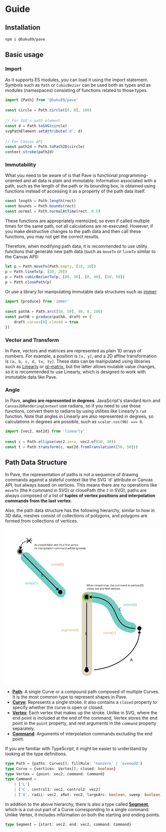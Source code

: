 # Guide

## Installation

```sh
npm i @baku89/pave
```

## Basic usage

### Import

As it supports ES modules, you can load it using the import statement. Symbols such as `Path` or `CubicBezier` can be used both as types and as modules (namespaces) consisting of functions related to those types.

```ts
import {Path} from '@baku89/pave'

const circle = Path.circle([0, 0], 100)

// For SVG's path element
const d = Path.toSVG(circle)
svgPathElement.setAttribute('d', d)

// For Canvas API
const path2d = Path.toPath2D(circle)
context.stroke(path2d)
```

### Immutability

What you need to be aware of is that Pave is functional programming-oriented and all data is plain and immutable. Information associated with a path, such as the length of the path or its bounding box, is obtained using functions instead of accessing it as a property of the path data itself.

```ts
const length = Path.length(rect)
const bounds = Path.bounds(rect)
const normal = Path.normalAtTime(rect, 0.5)
```

These functions are appropriately memoized, so even if called multiple times for the same path, not all calculations are re-executed. However, if you make destructive changes to the path data and then call these functions, you may not get the correct results.

Therefore, when modifying path data, it is recommended to use utility functions that generate new path data (such as `moveTo` or `lineTo` similar to the Canvas API):

```ts
let p = Path.moveTo(Path.empty, [10, 10])
p = Path.lineTo(p, [20, 20])
p = Path.cubicBezierTo(p, [80, 30], [0, 40], [50, 50])
p = Path.closePath(p)
```

Or use a library for manipulating immutable data structures such as [immer](https://immerjs.github.io/immer/):

```ts
import {produce} from 'immer'

const pathA = Path.arc([50, 50], 40, 0, 180)
const pathB = produce(pathA, draft => {
	draft.curves[0].closed = true
})
```

### Vector and Transform

In Pave, vectors and matrices are represented as plain 1D arrays of numbers. For example, a position is `[x, y]`, and a 2D affine transformation is `[a, b, c, d, tx, ty]`. These data can be manipulated using libraries such as [Linearly](https://baku89.github.io/linearly) or [gl-matrix](https://glmatrix.net/), but the latter allows mutable value changes, so it is recommended to use Linearly, which is designed to work with immutable data like Pave.

### Angle

In Pave, **angles are represented in degrees**. JavaScript's standard `Math` and `Canvas2DRenderingContext` use radians, so if you need to use those functions, convert them to radians by using utilities like Linearly's `rad` function. Note that angles in Linearly are also represented in degrees, so calculations in degrees are possible, such as `scalar.cos(90) === 0`.

```ts
import {vec2, mat2d} from 'linearly'

const c = Path.ellipse(vec2.zero, vec2.of(20, 30))
const t = Path.transform(c, mat2d.fromTranslation([50, 50]))
```

## Path Data Structure

In Pave, the representation of paths is not a sequence of drawing commands against a stateful context like the SVG 'd' attribute or Canvas API, but always based on vertices. This means there are no operations like `moveTo` (the `M` command in SVG) or closePath (the `Z` in SVG); paths are always composed of a list of **tuples of vertex positions and interpolation commands from the last vertex**.

Also, the path data structure has the following hierarchy, similar to how in 3D data, meshes consist of collections of polygons, and polygons are formed from collections of vertices.

<img class='diagram' src='./path_structure.svg' alt='Path Structure' />

- [**Path**](./api/interfaces/Path): A single Curve or a compound path composed of multiple Curves. It is the most common type to represent shapes in Pave.
- [**Curve**](./api/interfaces/Curve): Represents a single stroke. It also contains a `closed` property to specify whether the curve is open or closed.
- [**Vertex**](./api/#vertex): Each vertex that makes up the stroke. Unlike in SVG, where the end point is included at the end of the command, Vertex stores the end point in the `point` property, and rest arguments in the `command` property separately.
- [**Command**](./api#command): Arguments of interpolation commands excluding the end point.

If you are familiar with TypeScript, it might be easier to understand by looking at the type definitions.

```ts
type Path = {paths: Curves[]; fillRule: 'nonzero' | 'evenodd'}
type Curve = {vertices: Vertex[]; closed: boolean}
type Vertex = {point: vec2; command: Command}
type Command =
	| ['L']
	| ['C', control1: vec2, control2: vec2]
	| ['A', radii: vec2, xRot: vec2, largeArc: boolean, sweep: boolean]
```

In addition to the above hierarchy, there is also a type called **[Segment](./api/interfaces/Segment)**, which is a cut-out part of a Curve corresponding to a single command. Unlike Vertex, it includes information on both the starting and ending points.

```ts
type Segment = {start: vec2; end: vec2; command: Command}
```
